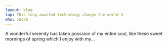 ```yaml
---
layout: blog
top: This long awaited technology change the world 3
who: Jacob
---
```

A wonderful serenity has taken posssion of my entire soul, like these sweet mornings of spring which I enjoy with my...
